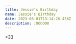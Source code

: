 ```yaml
---
title: Jessie's Birthday
name: Jessie's Birthday
date: 2023-08-01T13:14:26.456Z
description: :OOOOOO
---
```

<﻿33